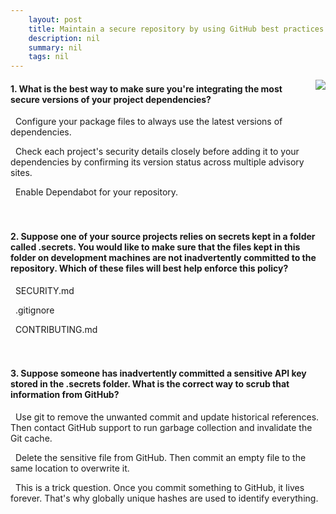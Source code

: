 ```yaml
---
    layout: post
    title: Maintain a secure repository by using GitHub best practices 
    description: nil
    summary: nil
    tags: nil
---
```



 <a target="_blank" href="https://docs.microsoft.com/en-us/learn/modules/maintain-secure-repository-github/4-knowledge-check/"><i class="fas fa-external-link-alt"></i> </a>
 <img align="right" src="https://docs.microsoft.com/en-us/learn/achievements/github/maintain-secure-repository-github.svg">
####  1. What is the best way to make sure you're integrating the most secure versions of your project dependencies?


<i class='far fa-square'></i> &nbsp;&nbsp;Configure your package files to always use the latest versions of dependencies.

<i class='far fa-square'></i> &nbsp;&nbsp;Check each project's security details closely before adding it to your dependencies by confirming its version status across multiple advisory sites.

<i class='fas fa-check-square' style='color: Dodgerblue;'></i> &nbsp;&nbsp;Enable Dependabot for your repository.
<br />
<br />
<br />

####  2. Suppose one of your source projects relies on secrets kept in a folder called .secrets. You would like to make sure that the files kept in this folder on development machines are not inadvertently committed to the repository. Which of these files will best help enforce this policy?


<i class='far fa-square'></i> &nbsp;&nbsp;SECURITY.md

<i class='fas fa-check-square' style='color: Dodgerblue;'></i> &nbsp;&nbsp;.gitignore

<i class='far fa-square'></i> &nbsp;&nbsp;CONTRIBUTING.md
<br />
<br />
<br />

####  3. Suppose someone has inadvertently committed a sensitive API key stored in the .secrets folder. What is the correct way to scrub that information from GitHub?


<i class='fas fa-check-square' style='color: Dodgerblue;'></i> &nbsp;&nbsp;Use git to remove the unwanted commit and update historical references. Then contact GitHub support to run garbage collection and invalidate the Git cache.

<i class='far fa-square'></i> &nbsp;&nbsp;Delete the sensitive file from GitHub. Then commit an empty file to the same location to overwrite it.

<i class='far fa-square'></i> &nbsp;&nbsp;This is a trick question. Once you commit something to GitHub, it lives forever. That's why globally unique hashes are used to identify everything.
<br />
<br />
<br />
